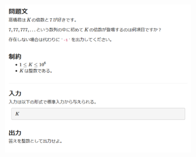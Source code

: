 ![question](https://github.com/kimura-12/AtCoder_Training/blob/master/AtCoder_Beginner_Contest/ABC174/C.Repsept/question.png)
